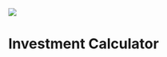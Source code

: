 <img src="https://i.pinimg.com/originals/50/da/8c/50da8c44ba216bd8d5c20992bc8ce939.gif">
<h1> Investment Calculator </h1>
